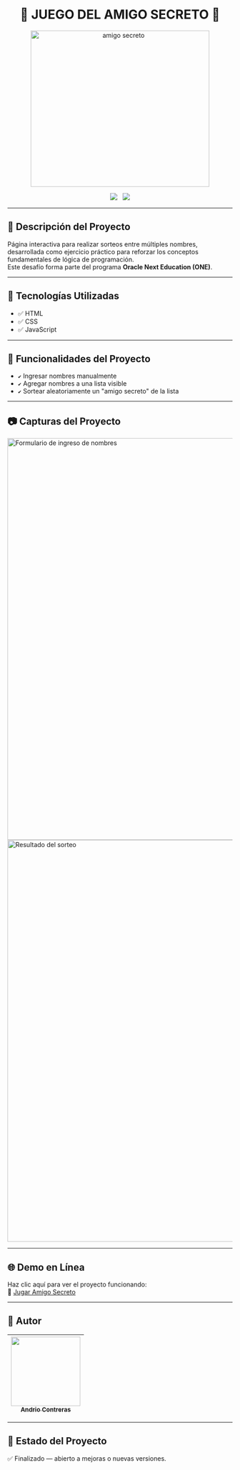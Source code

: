 <h1 align="center">🎁 JUEGO DEL AMIGO SECRETO 🎲</h1>

<p align="center">
  <img width="400" height="350" alt="amigo secreto" src="https://github.com/user-attachments/assets/4d172d04-ad99-4d8a-9fb5-6cd1731686cf" />
</p>

<p align="center">
  <img src="https://img.shields.io/badge/STATUS-Finished-green">
  &nbsp;
  <img src="https://img.shields.io/badge/GOAL-Self%20Learning-blue">
</p>

---

## 📝 Descripción del Proyecto

Página interactiva para realizar sorteos entre múltiples nombres, desarrollada como ejercicio práctico para reforzar los conceptos fundamentales de lógica de programación.  
Este desafío forma parte del programa **Oracle Next Education (ONE)**.

---

## 🚀 Tecnologías Utilizadas

- ✅ HTML  
- ✅ CSS  
- ✅ JavaScript  

---

## 🔧 Funcionalidades del Proyecto

- `✔️` Ingresar nombres manualmente  
- `✔️` Agregar nombres a una lista visible  
- `✔️` Sortear aleatoriamente un "amigo secreto" de la lista  

---

## 📷 Capturas del Proyecto

<img width="900" alt="Formulario de ingreso de nombres" src="https://github.com/user-attachments/assets/13cecd26-1013-4ac5-b5b0-bb9c595fe9c4" />
<br>
<img width="900" alt="Resultado del sorteo" src="https://github.com/user-attachments/assets/adc120cc-a548-4a63-8bd1-989e2cc79346" />

---

## 🌐 Demo en Línea

Haz clic aquí para ver el proyecto funcionando:  
🔗 [Jugar Amigo Secreto](https://dranxfa.github.io/nombre-del-repo/)

---

## 👤 Autor

| [<img src="https://github.com/user-attachments/assets/ed62fad0-2a7e-4029-8525-2eec5c620be3" width="155"><br><sub>Andrio Contreras</sub>](https://github.com/DranxFa) |
| :---: |

---

## 📌 Estado del Proyecto

✅ Finalizado — abierto a mejoras o nuevas versiones.

